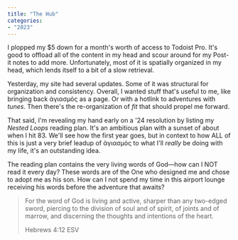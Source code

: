```yaml
---
title: "The Hub"
categories:
- "2023"
--- 
```


I plopped my $5 down for a month's worth of access to Todoist Pro.  It's good to offload all of the content in my head and scour around for my Post-it notes to add more.  Unfortunately, most of it is spatially organized in my head, which lends itself to a bit of a slow retrieval.

Yesterday, my site had several updates.  Some of it was structural for organization and consistency.  Overall, I wanted stuff that's useful to me, like bringing back ἁγιασμός as a page.  Or with a hotlink to adventures with *tunes*.  Then there's the re-organization of *fit* that should propel me forward. 

That said, I'm revealing my hand early on a '24 resolution by listing my *Nested Loops* reading plan.  It's an ambitious plan with a sunset of about when I hit 83.  We'll see how the first year goes, but in context to how ALL of this is just a very brief leadup of ἁγιασμός to what I'll *really* be doing with my life, it's an outstanding idea. 

The reading plan contains the very living words of God—how can I NOT read it every day?  These words are of the One who designed me and chose to adopt me as his son.  How can I not spend my time in this airport lounge receiving his words before the adventure that awaits?

> For the word of God is living and active, sharper than any two-edged sword, piercing to the division of soul and of spirit, of joints and of marrow, and discerning the thoughts and intentions of the heart. 
>
>Hebrews 4:12 ESV







